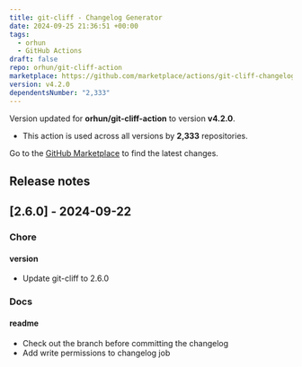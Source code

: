 ```yaml
---
title: git-cliff - Changelog Generator
date: 2024-09-25 21:36:51 +00:00
tags:
  - orhun
  - GitHub Actions
draft: false
repo: orhun/git-cliff-action
marketplace: https://github.com/marketplace/actions/git-cliff-changelog-generator
version: v4.2.0
dependentsNumber: "2,333"
---
```



Version updated for **orhun/git-cliff-action** to version **v4.2.0**.
- This action is used across all versions by **2,333** repositories.

Go to the [GitHub Marketplace](https://github.com/marketplace/actions/git-cliff-changelog-generator) to find the latest changes.

## Release notes

## [2.6.0] - 2024-09-22

### Chore
#### version
- Update git-cliff to 2.6.0

### Docs
#### readme
- Check out the branch before committing the changelog
- Add write permissions to changelog job


